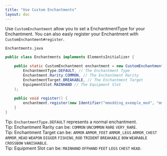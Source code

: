 ```yaml
---
title: "Use Custom Enchantments"
layout: doc
---
```


Use `CustomEnchantment` allow you to set a EnchantmentType for your Enchantment. You can also easly register your Enchantment with `CustomEnchantment#register`.

`Enchantments.java`
```java
public class Enchantments implements ElementsInitializer {
    
    public static CustomEnchantment enchantment = new CustomEnchantment(
        EnchantmentType.DEFAULT, // The Enchantment Type
        Enchantment.Rarity.COMMON, // The Enchantment Rarity
        EnchantmentTarget.BREAKABLE, // The Enchantment Target
        EquipmentSlot.MAINHAND // The Equipment Slot
    );
    
    public void register() {
        enchantment.register(new Identifier("mmodding_exemple_mod", "mmodding_enchantment"));
    }
}
```

<div class="notification is-success is-dark">Tip: <code>EnchantmentType.DEFAULT</code> represents a normal enchantment.</div>
<div class="notification is-success is-dark">Tip: Enchantment Rarity can be: <code>COMMON</code> <code>UNCOMMON</code> <code>RARE</code> <code>VERY_RARE</code>.</div>
<div class="notification is-success is-dark">Tip: Enchantment Target can be: <code>ARMOR</code> <code>ARMOR_FEET</code> <code>ARMOR_LEGS</code> <code>ARMOR_CHEST</code> <code>ARMOR_HEAD</code> <code>WEAPON</code> <code>DIGGER</code> <code>FISHING_ROD</code> <code>TRIDENT</code> <code>BREAKABLE</code> <code>BOW</code> <code>WEARABLE</code> <code>CROSSBOW</code> <code>VANISHABLE</code>.</div>
<div class="notification is-success is-dark">Tip: Equipment Slot can be: <code>MAINHAND</code> <code>OFFHAND</code> <code>FEET</code> <code>LEGS</code> <code>CHEST</code> <code>HEAD</code>.</div>
